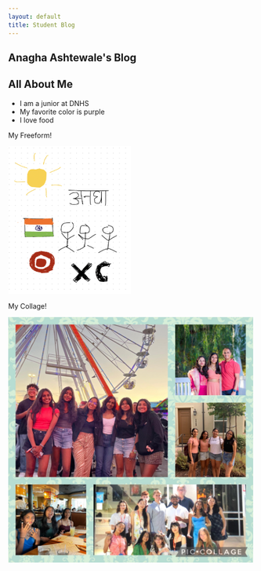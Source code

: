 ```yaml
---
layout: default
title: Student Blog
---
```

## **Anagha Ashtewale's Blog**


## All About Me 
- I am a junior at DNHS
- My favorite color is purple
- I love food

My Freeform!

<img src="images/IMG_0318.jpg" alt="My freeform" height="300" width="250">



My Collage!

<img src="images/IMG_0345.JPG" alt="My collage" height="500" width="500">





